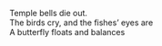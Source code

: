 Temple bells die out.    
The birds cry, and the fishes’ eyes are     
A butterfly floats and balances    


